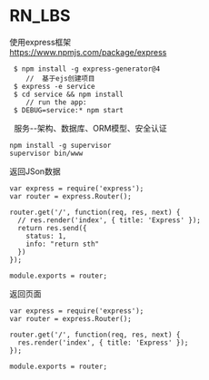 # RN_LBS
使用express框架   
https://www.npmjs.com/package/express   
  ```
   $ npm install -g express-generator@4   
      //  基于ejs创建项目 
   $ express -e service  
   $ cd service && npm install
      // run the app:
   $ DEBUG=service:* npm start
  ```     
  
服务--架构、数据库、ORM模型、安全认证     

```
npm install -g supervisor   
supervisor bin/www   
```    

返回JSon数据   
```
var express = require('express');
var router = express.Router();

router.get('/', function(req, res, next) {
  // res.render('index', { title: 'Express' });
  return res.send({
    status: 1,
    info: "return sth"
  })
});

module.exports = router;   
```   

返回页面  
```
var express = require('express');
var router = express.Router();

router.get('/', function(req, res, next) {
  res.render('index', { title: 'Express' });
});

module.exports = router;   
```



